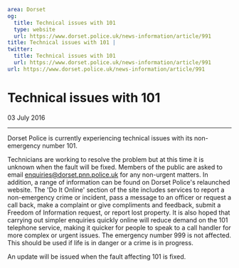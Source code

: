 ```yaml
area: Dorset
og:
  title: Technical issues with 101
  type: website
  url: https://www.dorset.police.uk/news-information/article/991
title: Technical issues with 101 |
twitter:
  title: Technical issues with 101
  url: https://www.dorset.police.uk/news-information/article/991
url: https://www.dorset.police.uk/news-information/article/991
```

# Technical issues with 101

03 July 2016

* * *

Dorset Police is currently experiencing technical issues with its non-emergency number 101.

Technicians are working to resolve the problem but at this time it is unknown when the fault will be fixed. Members of the public are asked to email enquiries@dorset.pnn.police.uk for any non-urgent matters. In addition, a range of information can be found on Dorset Police's relaunched website. The 'Do It Online' section of the site includes services to report a non-emergency crime or incident, pass a message to an officer or request a call back, make a complaint or give compliments and feedback, submit a Freedom of Information request, or report lost property. It is also hoped that carrying out simpler enquiries quickly online will reduce demand on the 101 telephone service, making it quicker for people to speak to a call handler for more complex or urgent issues. The emergency number 999 is not affected. This should be used if life is in danger or a crime is in progress.

An update will be issued when the fault affecting 101 is fixed.
